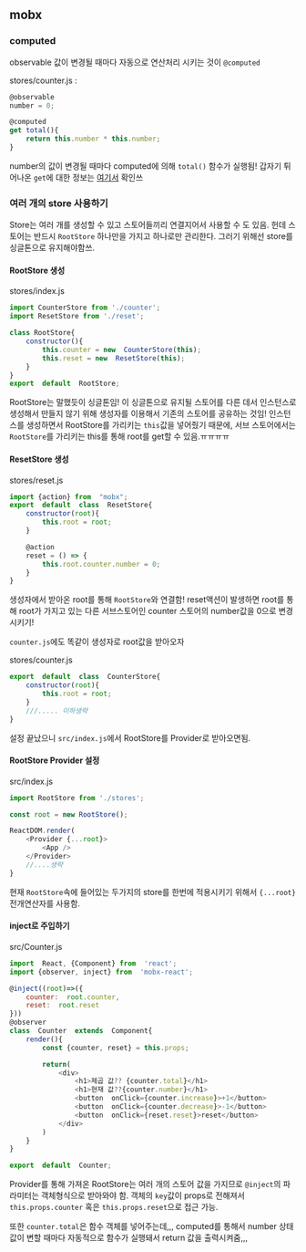 ## mobx

### computed

observable 값이 변경될 때마다 자동으로 연산처리 시키는 것이 `@computed`

stores/counter.js :
```js
@observable
number = 0;

@computed
get total(){
	return this.number * this.number;
}
```
number의 값이 변경될 때마다 computed에 의해 `total()` 함수가 실행됨!
갑자기 튀어나온 `get`에 대한 정보는 [여기서](https://github.com/orongee22/TIL/Javascript/es6-class-get) 확인쓰


### 여러 개의 store 사용하기

Store는 여러 개를 생성할 수 있고 스토어들끼리 연결지어서 사용할 수 도 있음. 헌데 스토어는 반드시 `RootStore` 하나만을 가지고 하나로만 관리한다. 그러기 위해선 store를 싱글톤으로 유지해야함쓰.

#### RootStore 생성
stores/index.js
```js
import CounterStore from './counter';
import ResetStore from './reset';

class RootStore{
	constructor(){
		this.counter = new  CounterStore(this);
		this.reset = new  ResetStore(this);
	}
}
export  default  RootStore;
```

RootStore는 말했듯이 싱글톤임! 이 싱글톤으로 유지될 스토어를 다른 데서 인스턴스로 생성해서 만들지 않기 위해 생성자를 이용해서 기존의 스토어를 공유하는 것임!
인스턴스를 생성하면서 RootStore를 가리키는 `this`값을 넣어줬기 때문에, 서브 스토어에서는 `RootStore`를 가리키는 this를 통해 root를 get할 수 있음.ㅠㅠㅠㅠ

#### ResetStore 생성
stores/reset.js
```js
import {action} from  "mobx";
export  default  class  ResetStore{
	constructor(root){
		this.root = root;
	}

	@action
	reset = () => {
		this.root.counter.number = 0;
	}
}
```

생성자에서 받아온 root를 통해 `RootStore`와 연결함! reset액션이 발생하면 root를 통해 root가 가지고 있는 다른 서브스토어인 counter 스토어의 number값을 0으로 변경시키기!

`counter.js`에도 똑같이 생성자로 root값을 받아오자

stores/counter.js
```js
export  default  class  CounterStore{
	constructor(root){
		this.root = root;
	}
	///..... 이하생략
}
```

설정 끝났으니 `src/index.js`에서 RootStore를 Provider로 받아오면됨.

#### RootStore Provider 설정
src/index.js
```js
import RootStore from './stores';

const root = new RootStore();

ReactDOM.render(
	<Provider {...root}>
		<App />
	</Provider>
	//....생략
}
```
현재 `RootStore`속에 들어있는 두가지의 store를 한번에 적용시키기 위해서 `{...root}` 전개연산자를 사용함.

#### inject로 주입하기
src/Counter.js
```js
import  React, {Component} from  'react';
import {observer, inject} from  'mobx-react';  

@inject((root)=>({
	counter:  root.counter,
	reset:  root.reset
}))
@observer
class  Counter  extends  Component{
	render(){
		const {counter, reset} = this.props;

		return(
			<div>
				<h1>제곱 값?? {counter.total}</h1>
				<h1>현재 값??{counter.number}</h1>
				<button  onClick={counter.increase}>+1</button>
				<button  onClick={counter.decrease}>-1</button>
				<button  onClick={reset.reset}>reset</button>
			</div>
		)
	}
}

export  default  Counter;
```
Provider를 통해 가져온 RootStore는 여러 개의 스토어 값을 가지므로 `@inject`의 파라미터는 객체형식으로 받아와야 함.
객체의 `key`값이 props로 전해져서 `this.props.counter` 혹은 `this.props.reset`으로 접근 가능.

또한 `counter.total`은 함수 객체를 넣어주는데,,, computed를 통해서 number 상태 값이 변할 때마다 자동적으로 함수가 실행돼서 return 값을 출력시켜줌,,,
